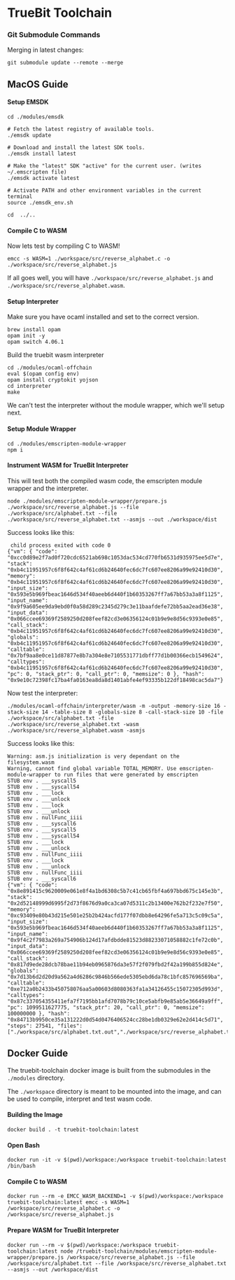 # TrueBit Toolchain

### Git Submodule Commands

Merging in latest changes:

```
git submodule update --remote --merge
```

## MacOS Guide

#### Setup EMSDK

```
cd ./modules/emsdk

# Fetch the latest registry of available tools.
./emsdk update

# Download and install the latest SDK tools.
./emsdk install latest

# Make the "latest" SDK "active" for the current user. (writes ~/.emscripten file)
./emsdk activate latest

# Activate PATH and other environment variables in the current terminal
source ./emsdk_env.sh

cd  ../..

```

#### Compile C to WASM

Now lets test by compiling C to WASM!

```
emcc -s WASM=1 ./workspace/src/reverse_alphabet.c -o ./workspace/src/reverse_alphabet.js
```

If all goes well, you will have `./workspace/src/reverse_alphabet.js` and `./workspace/src/reverse_alphabet.wasm`.

#### Setup Interpreter

Make sure you have ocaml installed and set to the correct version.

```
brew install opam  
opam init -y
opam switch 4.06.1
```

Build the truebit wasm interpreter

```
cd ./modules/ocaml-offchain
eval $(opam config env)
opam install cryptokit yojson
cd interpreter
make
```

We can't test the interpreter without the module wrapper, which we'll setup next.

#### Setup Module Wrapper

```
cd ./modules/emscripten-module-wrapper
npm i
```

#### Instrument WASM for TrueBit Interpreter  

This will test both the compiled wasm code, the emscripten module wrapper and the interpreter.


```
node ./modules/emscripten-module-wrapper/prepare.js ./workspace/src/reverse_alphabet.js --file ./workspace/src/alphabet.txt --file ./workspace/src/reverse_alphabet.txt --asmjs --out ./workspace/dist
```

Success looks like this:

```
 child process exited with code 0
{"vm": { "code": "0xcc0d89e2f7ad0f720cdc6521ab698c1053dac534cd770fb6531d935975ee5d7e", "stack": "0xb4c11951957c6f8f642c4af61cd6b24640fec6dc7fc607ee8206a99e92410d30", "memory": "0xb4c11951957c6f8f642c4af61cd6b24640fec6dc7fc607ee8206a99e92410d30", "input_size": "0x593e5b969fbeac1646d534f40aeeb6d440f1b60353267ff7a67bb53a3a8f1125", "input_name": "0x9f9a605ee9da9ebd0f0a58d289c2345d279c3e11baafdefe72bb5aa2ead36e38", "input_data": "0x066ccee69369f2589250d208feef82cd3e06356124c01b9e9e8d56c9393e0e85", "call_stack": "0xb4c11951957c6f8f642c4af61cd6b24640fec6dc7fc607ee8206a99e92410d30", "globals": "0xb4c11951957c6f8f642c4af61cd6b24640fec6dc7fc607ee8206a99e92410d30", "calltable": "0x7bf9aa8e0ce11d87877e8b7a304e8e7105531771dbff77d1b00366ecb1549624", "calltypes": "0xb4c11951957c6f8f642c4af61cd6b24640fec6dc7fc607ee8206a99e92410d30", "pc": 0, "stack_ptr": 0, "call_ptr": 0, "memsize": 0 }, "hash": "0x9e10c72398fc17ba4fa0163ea8da8d1401abfe4ef93335b122df18498cac5da7"}
```

Now test the interpreter:

```
./modules/ocaml-offchain/interpreter/wasm -m -output -memory-size 16 -stack-size 14 -table-size 8 -globals-size 8 -call-stack-size 10 -file ./workspace/src/alphabet.txt -file ./workspace/src/reverse_alphabet.txt -wasm ./workspace/src/reverse_alphabet.wasm -asmjs
```

Success looks like this:

```
Warning: asm.js initialization is very dependant on the filesystem.wasm
Warning, cannot find global variable TOTAL_MEMORY. Use emscripten-module-wrapper to run files that were generated by emscripten
STUB env . ___syscall5
STUB env . ___syscall54
STUB env . ___lock
STUB env . ___unlock
STUB env . ___lock
STUB env . ___unlock
STUB env . nullFunc_iiii
STUB env . ___syscall6
STUB env . ___syscall5
STUB env . ___syscall54
STUB env . ___lock
STUB env . ___unlock
STUB env . nullFunc_iiii
STUB env . ___lock
STUB env . ___unlock
STUB env . nullFunc_iiii
STUB env . ___syscall6
{"vm": { "code": "0x8e891415c9620009e061e8f4a1bd6308c5b7c41cb65fbf4a697bbd675c145e3b", "stack": "0x2d52148999d6995f2d73f8676d9a0ca3ca07d5311c2b13400e762b2f232e7f50", "memory": "0xc93409e80b43d215e501e25b2b424acfd177f07dbb8e64296fe5a713c5c09c5a", "input_size": "0x593e5b969fbeac1646d534f40aeeb6d440f1b60353267ff7a67bb53a3a8f1125", "input_name": "0x9f4c2f7983a269a754906b124d17afdbdde81523d88233071058882c1fe72c0b", "input_data": "0x066ccee69369f2589250d208feef82cd3e06356124c01b9e9e8d56c9393e0e85", "call_stack": "0x817d9ede28dcb78bae11b94eb0965876da3e57f2f079fbd2f42a199b855d824e", "globals": "0x7d13b6d2d20d9a562a4d6286c9846b566ede5305ebd6da78c1bfc857696569ba", "calltable": "0xe712a0b2433b450758076aa5a00603d8080363fa1a34126455c15072305d993d", "calltypes": "0x87c337054355411efa7f7195bb1afd7078b79c10ce5abfb9e85ab5e36649a9ff", "pc": 1099511627775, "stack_ptr": 20, "call_ptr": 0, "memsize": 100000000 }, "hash": "0x84713b9950ce35a131222d0d54d0476406524cc28be1db0329e62e2d414c5d71", "steps": 27541, "files": ["./workspace/src/alphabet.txt.out","./workspace/src/reverse_alphabet.txt.out"]}
```

## Docker Guide

The truebit-toolchain docker image is built from the submodules in the `./modules` directory.

The `./workspace` directory is meant to be mounted into the image, and can be used to compile, interpret and test wasm code.

#### Building the Image 

```
docker build . -t truebit-toolchain:latest
```

#### Open Bash

```
docker run -it -v $(pwd)/workspace:/workspace truebit-toolchain:latest /bin/bash
```


#### Compile C to WASM

```
docker run --rm -e EMCC_WASM_BACKEND=1 -v $(pwd)/workspace:/workspace truebit-toolchain:latest emcc -s WASM=1 /workspace/src/reverse_alphabet.c -o /workspace/src/reverse_alphabet.js
```

#### Prepare WASM for TrueBit Interpreter

```
docker run --rm -v $(pwd)/workspace:/workspace truebit-toolchain:latest node /truebit-toolchain/modules/emscripten-module-wrapper/prepare.js /workspace/src/reverse_alphabet.js --file /workspace/src/alphabet.txt --file /workspace/src/reverse_alphabet.txt --asmjs --out /workspace/dist
```
